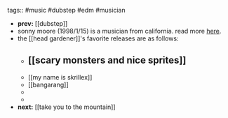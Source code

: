 tags:: #music #dubstep #edm #musician

- **prev:** [[dubstep]]
- sonny moore (1998/1/15) is a musician from california. read more [here](https://en.wikipedia.org/wiki/Skrillex).
- the [[head gardener]]'s favorite releases are as follows:
	- [[scary monsters and nice sprites]]
		-
	- [[my name is skrillex]]
	- [[bangarang]]
	-
	-
- **next:** [[take you to the mountain]]